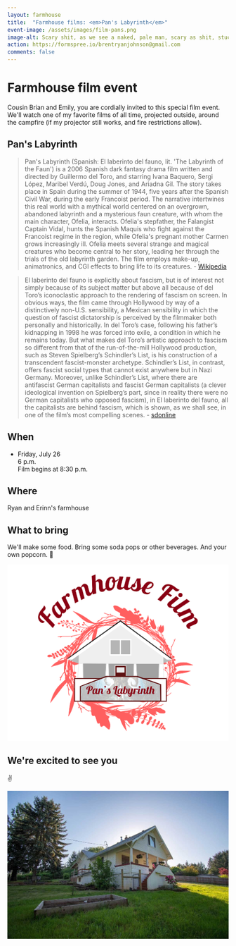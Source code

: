 ```yaml
---
layout: farmhouse
title:  "Farmhouse films: <em>Pan's Labyrinth</em>"
event-image: /assets/images/film-pans.png
image-alt: Scary shit, as we see a naked, pale man, scary as shit, stuck to the bottom of our screen
action: https://formspree.io/brentryanjohnson@gmail.com
comments: false
---
```


# Farmhouse film event

Cousin Brian and Emily, you are cordially invited to this special film event. We'll watch one of my favorite films of all time, projected outside, around the campfire (if my projector still works, and fire restrictions allow).

## Pan's Labyrinth

> Pan's Labyrinth (Spanish: El laberinto del fauno, lit. 'The Labyrinth of the Faun') is a 2006 Spanish dark fantasy drama film written and directed by Guillermo del Toro, and starring Ivana Baquero, Sergi López, Maribel Verdú, Doug Jones, and Ariadna Gil. The story takes place in Spain during the summer of 1944, five years after the Spanish Civil War, during the early Francoist period. The narrative intertwines this real world with a mythical world centered on an overgrown, abandoned labyrinth and a mysterious faun creature, with whom the main character, Ofelia, interacts. Ofelia's stepfather, the Falangist Captain Vidal, hunts the Spanish Maquis who fight against the Francoist regime in the region, while Ofelia's pregnant mother Carmen grows increasingly ill. Ofelia meets several strange and magical creatures who become central to her story, leading her through the trials of the old labyrinth garden. The film employs make-up, animatronics, and CGI effects to bring life to its creatures. - [Wikipedia](https://en.wikipedia.org/wiki/Pan's_Labyrinth)

> El laberinto del fauno is explicitly about fascism, but is of interest not simply because of its subject matter but above all because of del Toro’s iconoclastic approach to the rendering of fascism on screen. In obvious ways, the film came through Hollywood by way of a distinctively non-U.S. sensibility, a Mexican sensibility in which the question of fascist dictatorship is perceived by the filmmaker both personally and historically. In del Toro’s case, following his father’s kidnapping in 1998 he was forced into exile, a condition in which he remains today. But what makes del Toro’s artistic approach to fascism so different from that of the run-of-the-mill Hollywood production, such as Steven Spielberg’s Schindler’s List, is his construction of a transcendent fascist-monster archetype. Schindler’s List, in contrast, offers fascist social types that cannot exist anywhere but in Nazi Germany. Moreover, unlike Schindler’s List, where there are antifascist German capitalists and fascist German capitalists (a clever ideological invention on Spielberg’s part, since in reality there were no German capitalists who opposed fascism), in El laberinto del fauno, all the capitalists are behind fascism, which is shown, as we shall see, in one of the film’s most compelling scenes. - [sdonline](http://sdonline.org/47/the-antifascist-aesthetics-of-pan%E2%80%99s-labyrinth/)

## When

- Friday, July 26<br>
6 p.m.<br>
Film begins at 8:30 p.m.

## Where
Ryan and Erinn's farmhouse

## What to bring
We'll make some food. Bring some soda pops or other beverages. And your own popcorn. 🍿

![The Farmhouse Warming with the farmhouse logo, a botanical theme](/assets/images/the-farmhouse-invite-film-pans.png)

## We're excited to see you

✌️

![The Farmhouse in the gloaming](/assets/images/farmhouse.jpg)